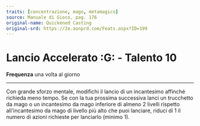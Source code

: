 ```yaml
---
traits: [concentrazione, mago, metamagico]
source: Manuale di Gioco, pag. 176
original-name: Quickened Casting
original-srd: https://2e.aonprd.com/Feats.aspx?ID=199
---
```


# Lancio Accelerato :G: - Talento 10

**Frequenza** una volta al giorno

---

Con grande sforzo mentale, modifichi il lancio di un incantesimo affinché
richieda meno tempo. Se con la tua prossima successiva lanci un trucchetto da
mago o un incantesimo da mago inferiore di almeno 2 livelli rispetto
all'incantesimo da mago di livello più alto che puoi lanciare, riduci di 1 il
numero di azioni richieste per lanciarlo (minimo 1).
